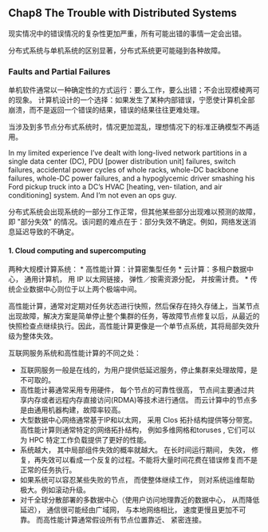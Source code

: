 ## Chap8 The Trouble with Distributed Systems

现实情况中的错误情况的复杂性更加严重，所有可能出错的事情一定会出错。

分布式系统与单机系统的区别显著，分布式系统更可能碰到各种故障。

### Faults and Partial Failures
单机软件通常以一种确定性的方式运行：要么工作，要么出错；不会出现模棱两可的现象。
计算机设计的一个选择：如果发生了某种内部错误，宁愿使计算机全部崩溃，而不是返回一个错误的结果，错误的结果往往更难处理。

当涉及到多节点分布式系统时，情况更加混乱，理想情况下的标准正确模型不再适用。

In my limited experience I’ve dealt with long-lived network partitions in a single data center (DC), PDU [power distribution unit] failures, switch failures, accidental power cycles of whole racks, whole-DC backbone failures, whole-DC power failures, and a hypoglycemic driver smashing his Ford pickup truck into a DC’s HVAC [heating, ven‐ tilation, and air conditioning] system. And I’m not even an ops guy.

分布式系统会出现系统的一部分工作正常，但其他某些部分出现难以预测的故障，即 "部分失效" 的情况。该问题的难点在于：部分失效不确定。例如，网络发送消息延迟导致的不确定。

#### 1. Cloud computing and supercomputing
两种大规模计算系统：
	* 高性能计算：计算密集型任务
	* 云计算：多租户数据中心， 通用计算机， 用 IP 以太网链接， 弹性／按需资源分配， 并按需计费。
	* 传统企业数据中心则位于以上两个极端中间。

高性能计算，通常对定期对任务状态进行快照，然后保存在持久存储上，当某节点出现故障，解决方案是简单停止整个集群的任务，等故障节点修复以后，从最近的快照检查点继续执行。因此，高性能计算更像是一个单节点系统，其将局部失效升级为整体失效。

互联网服务系统和高性能计算的不同之处：
* 互联网服务一般是在线的，为用户提供低延迟服务，停止集群来处理故障，是不可取的。
* 高性能计募通常采用专用硬件， 每个节点的可靠性很高， 节点间主要通过共享内存或者远程内存直接访问(RDMA)等技术进行通信。 而云计算中的节点多是由通用机器构建，故障率较高。
* 大型数据中心网络通常基于IP和以太网， 采用 Clos 拓扑结构提供等分带宽。 高性能计算则通常特定的网络拓扑结构， 例如多维网格和toruses , 它们可以为 HPC 特定工作负载提供了更好的性能。
* 系统越大， 其中局部组件失效的概率就越大。 在长时间运行期间， 失效， 修复，再失效可以看成一个反复的过程。不能将大量时间花费在错误修复而不是正常的任务执行。
* 如果系统可以容忍某些失败的节点， 而使整体继续工作， 则对系统运维帮助极大。例如滚动升级。
* 对千全球分散部署的多数据中心（使用户访问地理靠近的数据中心， 从而降低延迟）， 通信很可能经由广域网， 与本地网络相比， 速度更慢且更加不可靠。 而高性能计算通常假设所有节点位置靠近、 紧密连接。